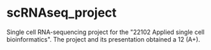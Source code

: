 # scRNAseq_project
Single cell RNA-sequencing project for the "22102 Applied single cell bioinformatics". The project and its presentation obtained a 12 (A+).
